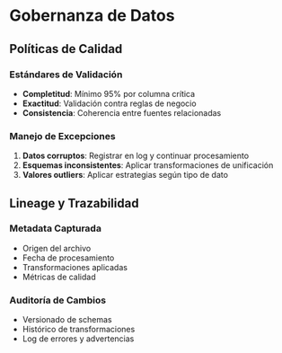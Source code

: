 # Gobernanza de Datos

## Políticas de Calidad

### Estándares de Validación
- **Completitud**: Mínimo 95% por columna crítica
- **Exactitud**: Validación contra reglas de negocio
- **Consistencia**: Coherencia entre fuentes relacionadas

### Manejo de Excepciones
1. **Datos corruptos**: Registrar en log y continuar procesamiento
2. **Esquemas inconsistentes**: Aplicar transformaciones de unificación
3. **Valores outliers**: Aplicar estrategias según tipo de dato

## Lineage y Trazabilidad

### Metadata Capturada
- Origen del archivo
- Fecha de procesamiento
- Transformaciones aplicadas
- Métricas de calidad

### Auditoría de Cambios
- Versionado de schemas
- Histórico de transformaciones
- Log de errores y advertencias
